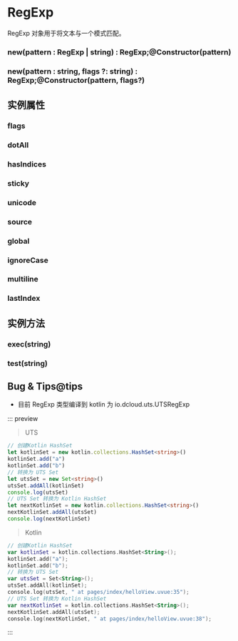 # RegExp

RegExp 对象用于将文本与一个模式匹配。

### new(pattern : RegExp \| string) : RegExp;@Constructor(pattern)

<!-- UTSJSON.RegExp.Constructor.description -->

<!-- UTSJSON.RegExp.Constructor.param -->

<!-- UTSJSON.RegExp.Constructor.returnValue -->

<!-- UTSJSON.RegExp.Constructor.compatibility -->

<!-- UTSJSON.RegExp.Constructor.tutorial -->

### new(pattern : string, flags ?: string) : RegExp;@Constructor(pattern, flags?)

<!-- UTSJSON.RegExp.Constructor_1.description -->

<!-- UTSJSON.RegExp.Constructor_1.param -->

<!-- UTSJSON.RegExp.Constructor_1.returnValue -->

<!-- UTSJSON.RegExp.Constructor_1.compatibility -->

<!-- UTSJSON.RegExp.Constructor_1.tutorial -->

## 实例属性


### flags

<!-- UTSJSON.RegExp.flags.description -->

<!-- UTSJSON.RegExp.flags.param -->

<!-- UTSJSON.RegExp.flags.returnValue -->

<!-- UTSJSON.RegExp.flags.test -->

<!-- UTSJSON.RegExp.flags.compatibility -->

### dotAll

<!-- UTSJSON.RegExp.dotAll.description -->

<!-- UTSJSON.RegExp.dotAll.param -->

<!-- UTSJSON.RegExp.dotAll.returnValue -->

<!-- UTSJSON.RegExp.dotAll.test -->

<!-- UTSJSON.RegExp.dotAll.compatibility -->

<!-- UTSJSON.RegExp.dotAll.tutorial -->

### hasIndices

<!-- UTSJSON.RegExp.hasIndices.description -->

<!-- UTSJSON.RegExp.hasIndices.param -->

<!-- UTSJSON.RegExp.hasIndices.returnValue -->

<!-- UTSJSON.RegExp.hasIndices.test -->

<!-- UTSJSON.RegExp.hasIndices.compatibility -->

<!-- UTSJSON.RegExp.hasIndices.tutorial -->

### sticky

<!-- UTSJSON.RegExp.sticky.description -->

<!-- UTSJSON.RegExp.sticky.param -->

<!-- UTSJSON.RegExp.sticky.returnValue -->

<!-- UTSJSON.RegExp.sticky.test -->

<!-- UTSJSON.RegExp.sticky.compatibility -->

<!-- UTSJSON.RegExp.sticky.tutorial -->

### unicode

<!-- UTSJSON.RegExp.unicode.description -->

<!-- UTSJSON.RegExp.unicode.param -->

<!-- UTSJSON.RegExp.unicode.returnValue -->

<!-- UTSJSON.RegExp.unicode.test -->

<!-- UTSJSON.RegExp.unicode.compatibility -->

<!-- UTSJSON.RegExp.unicode.tutorial -->

### source

<!-- UTSJSON.RegExp.source.description -->

<!-- UTSJSON.RegExp.source.param -->

<!-- UTSJSON.RegExp.source.returnValue -->

<!-- UTSJSON.RegExp.source.test -->

<!-- UTSJSON.RegExp.source.compatibility -->

### global

<!-- UTSJSON.RegExp.global.description -->

<!-- UTSJSON.RegExp.global.param -->

<!-- UTSJSON.RegExp.global.returnValue -->

<!-- UTSJSON.RegExp.global.test -->

<!-- UTSJSON.RegExp.global.compatibility -->

### ignoreCase

<!-- UTSJSON.RegExp.ignoreCase.description -->

<!-- UTSJSON.RegExp.ignoreCase.param -->

<!-- UTSJSON.RegExp.ignoreCase.returnValue -->

<!-- UTSJSON.RegExp.ignoreCase.test -->

<!-- UTSJSON.RegExp.ignoreCase.compatibility -->

### multiline

<!-- UTSJSON.RegExp.multiline.description -->

<!-- UTSJSON.RegExp.multiline.param -->

<!-- UTSJSON.RegExp.multiline.returnValue -->

<!-- UTSJSON.RegExp.multiline.test -->

<!-- UTSJSON.RegExp.multiline.compatibility -->

### lastIndex

<!-- UTSJSON.RegExp.lastIndex.description -->

<!-- UTSJSON.RegExp.lastIndex.param -->

<!-- UTSJSON.RegExp.lastIndex.returnValue -->

<!-- UTSJSON.RegExp.lastIndex.test -->

<!-- UTSJSON.RegExp.lastIndex.compatibility -->


## 实例方法


### exec(string)

<!-- UTSJSON.RegExp.exec.description -->

<!-- UTSJSON.RegExp.exec.param -->

<!-- UTSJSON.RegExp.exec.returnValue -->

<!-- UTSJSON.RegExp.exec.test -->

<!-- UTSJSON.RegExp.exec.compatibility -->

### test(string)

<!-- UTSJSON.RegExp.test.description -->

<!-- UTSJSON.RegExp.test.param -->

<!-- UTSJSON.RegExp.test.returnValue -->

<!-- UTSJSON.RegExp.test.test -->

<!-- UTSJSON.RegExp.test.compatibility -->

<!-- UTSJSON.RegExp.tutorial -->

## Bug & Tips@tips

* 目前 RegExp 类型编译到 kotlin 为 io.dcloud.uts.UTSRegExp



::: preview

> UTS

```ts
// 创建Kotlin HashSet
let kotlinSet = new kotlin.collections.HashSet<string>()
kotlinSet.add("a")
kotlinSet.add("b")
// 转换为 UTS Set
let utsSet = new Set<string>()
utsSet.addAll(kotlinSet)
console.log(utsSet)
// UTS Set 转换为 Kotlin HashSet
let nextKotlinSet = new kotlin.collections.HashSet<string>()
nextKotlinSet.addAll(utsSet)
console.log(nextKotlinSet)
```

> Kotlin

```Kotlin
// 创建Kotlin HashSet
var kotlinSet = kotlin.collections.HashSet<String>();
kotlinSet.add("a");
kotlinSet.add("b");
// 转换为 UTS Set
var utsSet = Set<String>();
utsSet.addAll(kotlinSet);
console.log(utsSet, " at pages/index/helloView.uvue:35");
// UTS Set 转换为 Kotlin HashSet
var nextKotlinSet = kotlin.collections.HashSet<String>();
nextKotlinSet.addAll(utsSet);
console.log(nextKotlinSet, " at pages/index/helloView.uvue:38");
```

:::
